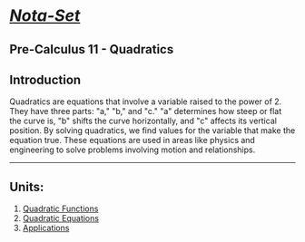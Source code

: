 # [***Nota-Set***](../index.md)
## Pre-Calculus 11 - <i class="fa-solid fa-superscript"></i> Quadratics
## **Introduction**

Quadratics are equations that involve a variable raised to the power of 2. They have three parts: "a," "b," and "c." "a" determines how steep or flat the curve is, "b" shifts the curve horizontally, and "c" affects its vertical position. By solving quadratics, we find values for the variable that make the equation true. These equations are used in areas like physics and engineering to solve problems involving motion and relationships.

---

## **Units**:

1. [Quadratic Functions](quad/func.md)
2. [Quadratic Equations](quad/equ.md)
3. [Applications](quad/apply.md)

<link rel="stylesheet" href="https://cdnjs.cloudflare.com/ajax/libs/font-awesome/6.3.0/css/all.min.css">